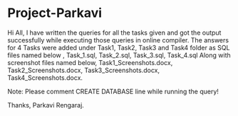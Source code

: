 # Project-Parkavi
Hi All,
I have written the queries for all the tasks given and got the output successfully while executing those queries in online compiler.
The answers for 4 Tasks were added under Task1, Task2, Task3 and Task4 folder as SQL files named below ,
Task_1.sql,
Task_2.sql,
Task_3.sql,
Task_4.sql
Along with screenshot files named below,
Task1_Screenshots.docx,
Task2_Screenshots.docx,
Task3_Screenshots.docx,
Task4_Screenshots.docx.

Note: Please comment CREATE DATABASE line while running the query!

Thanks,
Parkavi Rengaraj.
